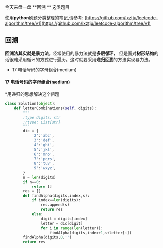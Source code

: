 ﻿今天来盘一盘 **回溯 ** 这类题目



使用**python**刷题分类整理的笔记,请参考:  [https://github.com/lxztju/leetcode-algorithm/tree/v1](https://github.com/lxztju/leetcode-algorithm/tree/v1)


## 回溯
**回溯法其实就是暴力法**。经常使用的暴力法就是**多层循环**， 但是面对**树形结构**的话很难采用循环的方式进行遍历。这时就要采用**递归回溯**的方法实现暴力法。

* 17 电话号码的字母组合(medium)


#### 17 电话号码的字母组合(medium)
*用递归的思想解决这个问题
```python
class Solution(object):
    def letterCombinations(self, digits):
        """
        :type digits: str
        :rtype: List[str]
        """
        dic = {
            '2':'abc',
            '3':'def',
            '4':'ghi',
            '5':'jkl',
            '6':'mno',
            '7':'pqrs',
            '8':'tuv',
            '9':'wxyz',
        }
        n = len(digits)
        if n==0:
            return []
        res = []
        def findAlpha(digits,index,s):
            if index==len(digits):
                res.append(s)
                return res
            else:
                digit = digits[index]
                letter = dic[digit]
                for i in range(len(letter)):
                    findAlpha(digits,index+1,s+letter[i])
        findAlpha(digits,0,'')
        return res
```
